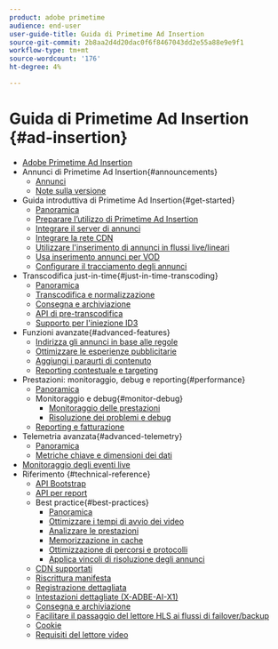 ```yaml
---
product: adobe primetime
audience: end-user
user-guide-title: Guida di Primetime Ad Insertion
source-git-commit: 2b8aa2d4d20dac0f6f8467043dd2e55a88e9e9f1
workflow-type: tm+mt
source-wordcount: '176'
ht-degree: 4%

---
```



# Guida di Primetime Ad Insertion {#ad-insertion}

+ [Adobe Primetime Ad Insertion](home.md)
+ Annunci di Primetime Ad Insertion{#announcements}
   + [Annunci](announcements/overview.md)
   + [Note sulla versione](https://experienceleague.adobe.com/docs/primetime/release-notes/ptai/ptai-22x-release-notes.html)
+ Guida introduttiva di Primetime Ad Insertion{#get-started}
   + [Panoramica](getting-started/get-started-overview.md)
   + [Preparare l’utilizzo di Primetime Ad Insertion](getting-started/setup-ptai.md)
   + [Integrare il server di annunci](getting-started/integrate-ad-server.md)
   + [Integrare la rete CDN](getting-started/integrate-cdn.md)
   + [Utilizzare l&#39;inserimento di annunci in flussi live/lineari](getting-started/ad-insertion-live-linear-stream.md)
   + [Usa inserimento annunci per VOD](getting-started/ad-insertion-vod.md)
   + [Configurare il tracciamento degli annunci](getting-started/set-up-ad-tracking.md)
+ Transcodifica just-in-time{#just-in-time-transcoding}
   + [Panoramica](just-in-time-transcoding/jit-transcoding-overview.md)
   + [Transcodifica e normalizzazione](just-in-time-transcoding/transcoding-and-normalization.md)
   + [Consegna e archiviazione](https://experienceleague.adobe.com/docs/primetime/ad-insertion/technical-reference/delivery-and-storage.html)
   + [API di pre-transcodifica](just-in-time-transcoding/pre-transcoding-api.md)
   + [Supporto per l&#39;iniezione ID3](just-in-time-transcoding/id3-injection-support.md)
+ Funzioni avanzate{#advanced-features}
   + [Indirizza gli annunci in base alle regole](advanced-features/route-ads-based-on-rules.md)
   + [Ottimizzare le esperienze pubblicitarie](advanced-features/optimize-ad-experiences.md)
   + [Aggiungi i paraurti di contenuto](advanced-features/add-content-bumpers.md)
   + [Reporting contestuale e targeting](advanced-features/contextual-reporting-and-targeting.md)
+ Prestazioni: monitoraggio, debug e reporting{#performance}
   + [Panoramica](performance-monitoring-debugging-reporting/performance-overview.md)
   + Monitoraggio e debug{#monitor-debug}
      + [Monitoraggio delle prestazioni](performance-monitoring-debugging-reporting/performance-monitoring.md)
      + [Risoluzione dei problemi e debug](performance-monitoring-debugging-reporting/troubleshoot-and-debug.md)
   + [Reporting e fatturazione](performance-monitoring-debugging-reporting/reporting-and-billing.md)
+ Telemetria avanzata{#advanced-telemetry}
   + [Panoramica](advanced-telemetry/advanced-telemetry-overview.md)
   + [Metriche chiave e dimensioni dei dati](advanced-telemetry/key-metrics.md)
+ [Monitoraggio degli eventi live](live-event-monitoring.md)
+ Riferimento {#technical-reference}
   + [API Bootstrap](technical-reference/bootstrap-api.md)
   + [API per report](technical-reference/report-api.md)
   + Best practice{#best-practices}
      + [Panoramica](best-practices/best-practices-overview.md)
      + [Ottimizzare i tempi di avvio dei video](best-practices/optimize-video-startup-time.md)
      + [Analizzare le prestazioni](best-practices/analyze-performance.md)
      + [Memorizzazione in cache](best-practices/caching.md)
      + [Ottimizzazione di percorsi e protocolli](best-practices/optimize-routes-protocols.md)
      + [Applica vincoli di risoluzione degli annunci](best-practices/apply-ad-resolution-constraints.md)
   + [CDN supportati](technical-reference/supported-cdns.md)
   + [Riscrittura manifesta](technical-reference/manifest-rewriting.md)
   + [Registrazione dettagliata](performance-monitoring-debugging-reporting/verbose-logging.md)
   + [Intestazioni dettagliate (X-ADBE-AI-X1)](performance-monitoring-debugging-reporting/debugging-headers.md)
   + [Consegna e archiviazione](/help/primetime-ad-insertion/just-in-time-transcoding/delivery-and-storage.md)
   + [Facilitare il passaggio del lettore HLS ai flussi di failover/backup](technical-reference/hls-switching-to-failover.md)
   + [Cookie](technical-reference/cookies.md)
   + [Requisiti del lettore video](technical-reference/video-player-requirements.md)